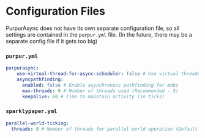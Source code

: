 # Configuration Files

PurpurAsync does not have its own separate configuration file, so all settings are contained in the `purpur.yml` file. (In the future, there may be a separate config file if it gets too big)

### `purpur.yml`

```yaml
purpurasync:
    use-virtual-thread-for-async-scheduler: false # Use virtual threads for Asynchronous Scheduler
    asyncpathfinding:
      enabled: false # Enable asynchronous pathfinding for mobs
      max-threads: 0 # Number of threads used (Recommended - 5)
      keepalive: 60 # Time to maintain activity (in ticks)
```

### `sparklypaper.yml`

```yaml
parallel-world-ticking:
  threads: 8 # Number of threads for parallel world operation (Default - 8)
```

